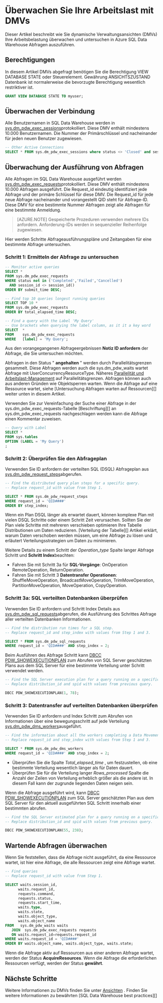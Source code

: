 <properties
   pageTitle="Überwachen Sie Ihre Arbeitslast mit DMVs | Microsoft Azure"
   description="Erfahren Sie, wie Ihre Arbeitslast mit DMVs überwachen."
   services="sql-data-warehouse"
   documentationCenter="NA"
   authors="sonyam"
   manager="barbkess"
   editor=""/>

<tags
   ms.service="sql-data-warehouse"
   ms.devlang="NA"
   ms.topic="article"
   ms.tgt_pltfrm="NA"
   ms.workload="data-services"
   ms.date="10/08/2016"
   ms.author="sonyama;barbkess"/>

# <a name="monitor-your-workload-using-dmvs"></a>Überwachen Sie Ihre Arbeitslast mit DMVs

Dieser Artikel beschreibt wie Sie dynamische Verwaltungsansichten (DMVs) Ihre Arbeitsbelastung überwachen und untersuchen in Azure SQL Data Warehouse Abfragen auszuführen.

## <a name="permissions"></a>Berechtigungen

In diesem Artikel DMVs abgefragt benötigen Sie die Berechtigung VIEW DATABASE STATE oder Steuerelement. Gewährung ANSICHTSZUSTAND Datenbank ist normalerweise die bevorzugte Berechtigung wesentlich restriktiver ist.

```sql
GRANT VIEW DATABASE STATE TO myuser;
```

## <a name="monitor-connections"></a>Überwachen der Verbindung

Alle Benutzernamen in SQL Data Warehouse werden in [sys.dm_pdw_exec_sessions][]protokolliert.  Diese DMV enthält mindestens 10.000 Benutzernamen.  Die Nummer der Primärschlüssel und nacheinander für jeden neuen Benutzer zugewiesen.

```sql
-- Other Active Connections
SELECT * FROM sys.dm_pdw_exec_sessions where status <> 'Closed' and session_id <> session_id();
```

## <a name="monitor-query-execution"></a>Überwachung der Ausführung von Abfragen

Alle Abfragen im SQL Data Warehouse ausgeführt werden [sys.dm_pdw_exec_requests][]protokolliert.  Diese DMV enthält mindestens 10.000 Abfragen ausgeführt.  Die Request_id eindeutig identifiziert jede Abfrage und der primäre Schlüssel für diese DMV.  Die Request_id für jede neue Abfrage nacheinander und vorangestellt QID steht für Abfrage-ID.  Diese DMV für eine bestimmte Nummer Abfragen zeigt alle Abfragen für eine bestimmte Anmeldung.

>[AZURE.NOTE] Gespeicherte Prozeduren verwenden mehrere IDs anfordern.  Anforderung-IDs werden in sequenzieller Reihenfolge zugewiesen. 

Hier werden Schritte Abfrageausführungspläne und Zeitangaben für eine bestimmte Abfrage untersuchen.

### <a name="step-1-identify-the-query-you-wish-to-investigate"></a>Schritt 1: Ermitteln der Abfrage zu untersuchen

```sql
-- Monitor active queries
SELECT * 
FROM sys.dm_pdw_exec_requests 
WHERE status not in ('Completed','Failed','Cancelled')
  AND session_id <> session_id()
ORDER BY submit_time DESC;

-- Find top 10 queries longest running queries
SELECT TOP 10 * 
FROM sys.dm_pdw_exec_requests 
ORDER BY total_elapsed_time DESC;

-- Find a query with the Label 'My Query'
-- Use brackets when querying the label column, as it it a key word
SELECT  *
FROM    sys.dm_pdw_exec_requests
WHERE   [label] = 'My Query';
```

Aus den vorangegangenen Abfrageergebnissen **Notiz ID anfordern** der Abfrage, die Sie untersuchen möchten.

Abfragen in den Status " **angehalten** " werden durch Parallelitätsgrenzen gesammelt. Diese Abfragen werden auch die sys.dm_pdw_waits wartet Abfrage mit UserConcurrencyResourceType. Näheres [Parallelität und Arbeitslast-Management][] auf Parallelitätsgrenzen. Abfragen können auch aus anderen Gründen wie Objektsperren warten.  Wenn die Abfrage auf eine Ressource wartet, siehe [Untersuchung Abfragen warten auf Ressourcen][] weiter unten in diesem Artikel.

Verwenden Sie zur Vereinfachung der Suche einer Abfrage in der sys.dm_pdw_exec_requests-Tabelle [Beschriftung][] an sys.dm_pdw_exec_requests nachgeschlagen werden kann die Abfrage einen Kommentar zuweisen.

```sql
-- Query with Label
SELECT *
FROM sys.tables
OPTION (LABEL = 'My Query')
;
```

### <a name="step-2-investigate-the-query-plan"></a>Schritt 2: Überprüfen Sie den Abfrageplan

Verwenden Sie ID anfordern der verteilten SQL (DSQL) Abfrageplan aus [sys.dm_pdw_request_steps][]abgerufen.

```sql
-- Find the distributed query plan steps for a specific query.
-- Replace request_id with value from Step 1.

SELECT * FROM sys.dm_pdw_request_steps
WHERE request_id = 'QID####'
ORDER BY step_index;
```

Wenn ein Plan DSQL länger als erwartet dauert, können komplexe Plan mit vielen DSQL Schritte oder einem Schritt Zeit verursachen.  Sollten Sie der Plan viele Schritte mit mehreren verschieben optimieren Ihre Tabelle Distributionen um Daten reduzieren. [Verteilung der Tabelle][] Artikel erklärt, warum Daten verschoben werden müssen, um eine Abfrage zu lösen und erläutert Verteilungsstrategien um Daten zu minimieren.

Weitere Details zu einem Schritt der *Operation_type* Spalte langer Abfrage Schritt und **Schritt Index**beachten:

- Fahren Sie mit Schritt 3a für **SQL-Vorgänge**: OnOperation RemoteOperation, ReturnOperation.
- Fahren Sie mit Schritt 3 **Datentransfer Operationen**: ShuffleMoveOperation, BroadcastMoveOperation, TrimMoveOperation, PartitionMoveOperation, MoveOperation, CopyOperation.

### <a name="step-3a-investigate-sql-on-the-distributed-databases"></a>Schritt 3a: SQL verteilten Datenbanken überprüfen

Verwenden Sie ID anfordern und Schritt Index Details aus [sys.dm_pdw_sql_requests][]abgerufen, die Ausführung des Schrittes Abfrage aller verteilten Datenbanken Informationen.

```sql
-- Find the distribution run times for a SQL step.
-- Replace request_id and step_index with values from Step 1 and 3.

SELECT * FROM sys.dm_pdw_sql_requests
WHERE request_id = 'QID####' AND step_index = 2;
```

Beim Ausführen des Abfrage Schritt kann [DBCC PDW_SHOWEXECUTIONPLAN][] zum Abrufen von SQL Server geschätzten Plans aus dem SQL Server für eine bestimmte Verteilung unter Schritt verwendet werden.

```sql
-- Find the SQL Server execution plan for a query running on a specific SQL Data Warehouse Compute or Control node.
-- Replace distribution_id and spid with values from previous query.

DBCC PDW_SHOWEXECUTIONPLAN(1, 78);
```

### <a name="step-3b-investigate-data-movement-on-the-distributed-databases"></a>Schritt 3: Datentransfer auf verteilten Datenbanken überprüfen

Verwenden Sie ID anfordern und Index Schritt zum Abrufen von Informationen über eine bewegungsschritt auf jede Verteilung [sys.dm_pdw_dms_workers][]ausgeführt.

```sql
-- Find the information about all the workers completing a Data Movement Step.
-- Replace request_id and step_index with values from Step 1 and 3.

SELECT * FROM sys.dm_pdw_dms_workers
WHERE request_id = 'QID####' AND step_index = 2;
```

- Überprüfen Sie die Spalte *Total_elapsed_time* , um festzustellen, ob eine bestimmte Verteilung wesentlich länger als für Daten dauert.
- Überprüfen Sie für die Verteilung langer *Rows_processed* Spalte die Anzahl der Zeilen von Verteilung erheblich größer als die andere ist. In diesem Fall kann der zugrunde liegenden Daten neigen sein.

Wenn die Abfrage ausgeführt wird, kann [DBCC PDW_SHOWEXECUTIONPLAN][] zum SQL Server geschätzten Plan aus dem SQL Server für den aktuell ausgeführten SQL Schritt innerhalb einer bestimmten abrufen.

```sql
-- Find the SQL Server estimated plan for a query running on a specific SQL Data Warehouse Compute or Control node.
-- Replace distribution_id and spid with values from previous query.

DBCC PDW_SHOWEXECUTIONPLAN(55, 238);
```

<a name="waiting"></a>
## <a name="monitor-waiting-queries"></a>Wartende Abfragen überwachen

Wenn Sie feststellen, dass die Abfrage nicht ausgeführt, da eine Ressource wartet, ist hier eine Abfrage, die alle Ressourcen zeigt eine Abfrage wartet.

```sql
-- Find queries 
-- Replace request_id with value from Step 1.

SELECT waits.session_id,
      waits.request_id,  
      requests.command,
      requests.status,
      requests.start_time,  
      waits.type,
      waits.state,
      waits.object_type,
      waits.object_name
FROM   sys.dm_pdw_waits waits
   JOIN  sys.dm_pdw_exec_requests requests
   ON waits.request_id=requests.request_id
WHERE waits.request_id = 'QID####'
ORDER BY waits.object_name, waits.object_type, waits.state;
```

Wenn die Abfrage aktiv auf Ressourcen aus einer anderen Abfrage wartet, werden der Status **AcquireResources**.  Wenn die Abfrage die erforderlichen Ressourcen verfügt, werden der Status **gewährt**.

## <a name="next-steps"></a>Nächste Schritte
Weitere Informationen zu DMVs finden Sie unter [Ansichten][] .
Finden Sie weitere Informationen zu bewährten [SQL Data Warehouse best practices][]

<!--Image references-->

<!--Article references-->
[Manage overview]: ./sql-data-warehouse-overview-manage.md
[Bewährte SQL Data Warehouse]: ./sql-data-warehouse-best-practices.md
[Ansichten]: ./sql-data-warehouse-reference-tsql-system-views.md
[Tabellenverteilung]: ./sql-data-warehouse-tables-distribute.md
[Parallelität und Arbeitslast-management]: ./sql-data-warehouse-develop-concurrency.md
[Warten auf Ressourcen Abfragen untersuchen]: ./sql-data-warehouse-manage-monitor.md#waiting

<!--MSDN references-->
[Sys.dm_pdw_dms_workers]: http://msdn.microsoft.com/library/mt203878.aspx
[Sys.dm_pdw_exec_requests]: http://msdn.microsoft.com/library/mt203887.aspx
[Sys.dm_pdw_exec_sessions]: http://msdn.microsoft.com/library/mt203883.aspx
[Sys.dm_pdw_request_steps]: http://msdn.microsoft.com/library/mt203913.aspx
[Sys.dm_pdw_sql_requests]: http://msdn.microsoft.com/library/mt203889.aspx
[DBCC PDW_SHOWEXECUTIONPLAN]: http://msdn.microsoft.com/library/mt204017.aspx
[DBCC PDW_SHOWSPACEUSED]: http://msdn.microsoft.com/library/mt204028.aspx
[BEZEICHNUNG]: https://msdn.microsoft.com/library/ms190322.aspx
